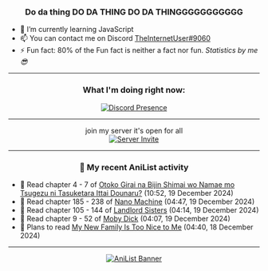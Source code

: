 <div align="center">

### Do da thing DO DA THING DO DA THINGGGGGGGGGGG
</div>

- 🌱 I’m currently learning JavaScript
- 📫 You can contact me on Discord [TheInternetUser#9060](https://discord.com/users/534117072796385300)
- ⚡ Fun fact: 80% of the Fun fact is neither a fact nor fun. _Statistics by me 😎_
<hr>

<div align="center">

### What I'm doing right now:
[![Discord Presence](https://lanyard.cnrad.dev/api/534117072796385300)](https://discord.com/users/534117072796385300)
<hr>

join my server it's open for all <br>
[![Server Invite](https://invidget.switchblade.xyz/bfYgVHxrSs)](https://discord.gg/bfYgVHxrSs)

<hr>
  
### 🌸 My recent AniList activity

</div>

<!-- ANILIST_ACTIVITY:start -->

-   📖 Read chapter 4 - 7 of [Otoko Girai na Bijin Shimai wo Namae mo Tsugezu ni Tasuketara Ittai Dounaru?](https://anilist.co/manga/163004) (10:52, 19 December 2024)
-   📖 Read chapter 185 - 238 of [Nano Machine](https://anilist.co/manga/120980) (04:47, 19 December 2024)
-   📖 Read chapter 105 - 144 of [Landlord Sisters](https://anilist.co/manga/138564) (04:14, 19 December 2024)
-   📖 Read chapter 9 - 52 of [Moby Dick](https://anilist.co/manga/172094) (04:07, 19 December 2024)
-   📖 Plans to read [My New Family Is Too Nice to Me](https://anilist.co/manga/175756) (04:40, 18 December 2024)

<!-- ANILIST_ACTIVITY:end -->
<hr>

<div align="center">

[![AniList Banner](https://img.anili.st/User/929966)](https://anilist.co/user/TheInternetUser)

<!-- ![Profile views](https://gpvc.arturio.dev/TheInternetUse7) Since 2023-01-09 -->
<br>


</div>
